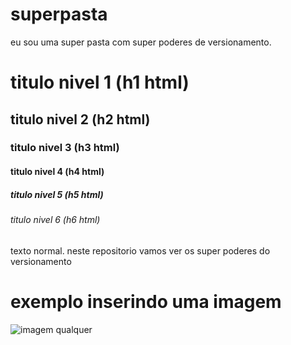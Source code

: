 # superpasta
eu sou uma super pasta com super poderes de versionamento.

# titulo nivel 1 (h1 html)
## titulo nivel 2 (h2 html)
### titulo nivel 3 (h3 html)
#### titulo nivel 4 (h4 html)
##### titulo nivel 5 (h5 html)
###### titulo nivel 6 (h6 html)

texto normal.
neste repositorio vamos ver os super poderes do versionamento

# exemplo inserindo uma imagem
![imagem qualquer](https://acdn.mitiendanube.com/stores/002/152/760/products/camisa-santos-2023-oficial-umbro-branca-preto1-6c52899fb15401485a16841947458043-1024-1024.webp)
